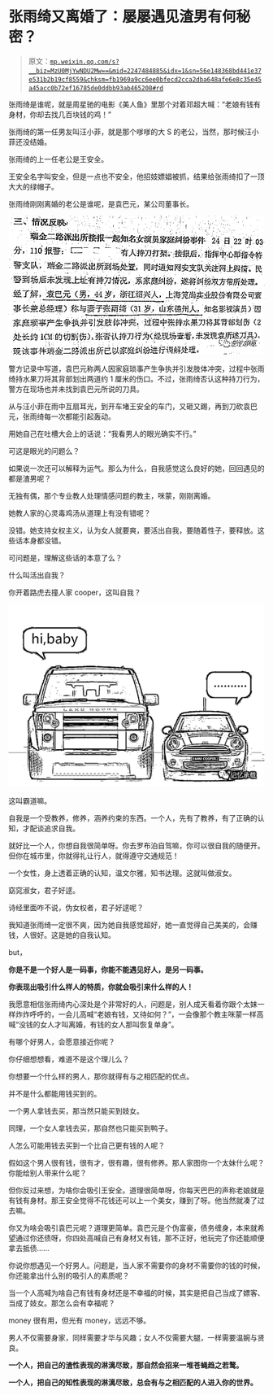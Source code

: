# 张雨绮又离婚了：屡屡遇见渣男有何秘密？

> 原文：[`mp.weixin.qq.com/s?__biz=MzU0MjYwNDU2Mw==&mid=2247484885&idx=1&sn=56e148368bd441e37e531b2b19cf8559&chksm=fb1969a9cc6ee0bfecd2cca2dba648afe6e8c35e45a45acc0b72ef16785de0ddbb93ab465208#rd`](http://mp.weixin.qq.com/s?__biz=MzU0MjYwNDU2Mw==&mid=2247484885&idx=1&sn=56e148368bd441e37e531b2b19cf8559&chksm=fb1969a9cc6ee0bfecd2cca2dba648afe6e8c35e45a45acc0b72ef16785de0ddbb93ab465208#rd)

张雨绮是谁呢，就是周星驰的电影《美人鱼》里那个对着邓超大喊：“老娘有钱有身材，你却去找几百块钱的鸡！”

张雨绮的第一任男友叫汪小菲，就是那个嗲嗲的大 S 的老公，当然，那时候汪小菲还没结婚。

张雨绮的上一任老公是王安全。

王安全名字叫安全，但是一点也不安全，他招妓嫖娼被抓，结果给张雨绮扣了一顶大大的绿帽子。

张雨绮刚刚离婚的老公是谁呢，是袁巴元，某公司董事长。

![](img/f15b4a21b05c6da5e47c3c263c603da7.png)

警方记录中写道，袁巴元称两人因家庭琐事产生争执并引发肢体冲突，过程中张雨绮持水果刀将其背部划出两道约 1 厘米的伤口。不过，张雨绮否认这种持刀行为，警方在现场也并未找到袁巴元所说的刀具。

从与汪小菲在雨中互扇耳光，到开车堵王安全的车门，又砸又踢，再到刀砍袁巴元，张雨绮每一次都能引起轰动。

用她自己在吐槽大会上的话说：“我看男人的眼光确实不行。”

可这是眼光的问题么？

如果说一次还可以解释为运气。那么为什么，自我感觉这么良好的她，回回遇见的都是渣男呢？

无独有偶，那个专业教人处理情感问题的教主，咪蒙，刚刚离婚。

她教人家的心灵毒鸡汤从道理上有没有错呢？

没错。她支持女权主义，认为女人就要爽，要活出自我，要随着性子，要释放。这些话本身都没错。

可问题是，理解这些话的本意了么？

什么叫活出自我？

你开着路虎去撞人家 cooper，这叫自我？

![](img/d937ee416301f6b4d9b2f59c5b60e8cc.png)

这叫霸道嘛。

自我是一个受教养，修养，涵养约束的东西。一个人，先有了教养，有了正确的认知，才配谈追求自我。

就好比一个人，你想自我很简单呀。你去罗布泊自驾嘛，你可以很自我的随便开。但你在城市里，你就得礼让行人，就得遵守交通规范！

一个女性，身上透着正确的认知，温文尔雅，知书达理。这就叫做淑女。

窈窕淑女，君子好逑。

诗经里面咋不说，伪女权者，君子好逑呢？

我知道张雨绮一定很不爽，因为她自我感觉超好，她一直觉得自己美美的，会赚钱，人很好。这是她的自我认知。

but，

**你是不是一个好人是一码事，你能不能遇见好人，是另一码事。**

**你表现出吸引什么样人的特质，你就会吸引来什么样的人！**

我愿意相信张雨绮内心深处是个非常好的人，问题是，别人成天看着你跟个太妹一样炸炸呼呼的，一会儿高喊“老娘有钱，又待如何？”，一会像那个教主咪蒙一样高喊“没钱的女人才叫离婚，有钱的女人那叫恢复单身”。

有哪个好男人，会愿意接近你呢？

你仔细想想看，难道不是这个理儿么？

你想要一个什么样的男人，那你就得有与之相匹配的优点。

并不是什么都能用钱买到的。

一个男人拿钱去买，那当然只能买到妓女。

同理，一个女人拿钱去买，那自然也只能买到鸭子。

人怎么可能用钱去买到一个比自己更有钱的人呢？

假如这个男人很有钱，很有才，很有趣，很有修养。那人家图你一个太妹什么呢？你能给别人带来什么呢？

但你反过来想，为啥你会吸引王安全。道理很简单呀，你每天巴巴的声称老娘就是有钱有身材。那王安全觉得不花钱还可以上一个美女，赚到了呀。他当然就凑了过去嘛。

你又为啥会吸引袁巴元呢？道理更简单。袁巴元是个伪富豪，债务缠身，本来就希望通过你还债呀，你四处高喊自己有身材又有钱，那不正好，他玩完了你还能顺便拿去抵债......

你说你想遇见一个好男人。问题是，当人家不需要你的身材不需要你的钱的时候，你还能拿出什么别的吸引人的素质呢？

当一个人高喊为啥自己有钱有身材还是不幸福的时候，其实是把自己当成了嫖客、当成了妓女。那怎么会有幸福呢？

money 很有用，但光有 money，远远不够。

男人不仅需要身家，同样需要才华与风趣；女人不仅需要大腿，一样需要温婉与贤良。

**一个人，把自己的渣性表现的淋漓尽致，那自然会招来一堆苍蝇趋之若鹜。**

**一个人，把自己的知性表现的淋漓尽致，总会有与之相匹配的人进入你的世界。**